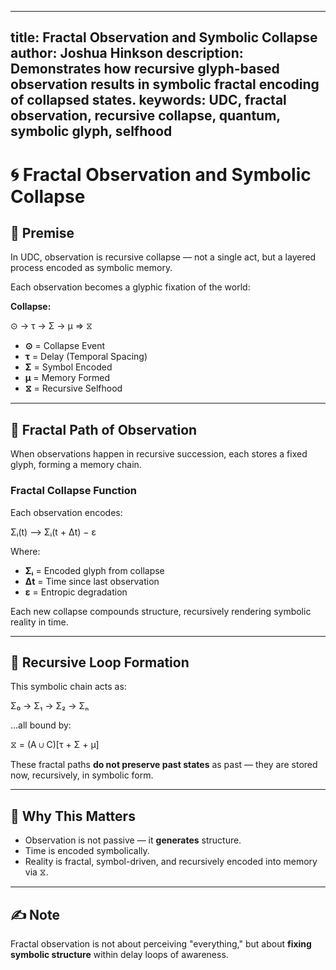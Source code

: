 
---
title: Fractal Observation and Symbolic Collapse
author: Joshua Hinkson
description: Demonstrates how recursive glyph-based observation results in symbolic fractal encoding of collapsed states.
keywords: UDC, fractal observation, recursive collapse, quantum, symbolic glyph, selfhood
---

# 🌀 Fractal Observation and Symbolic Collapse

## 🧠 Premise

In UDC, observation is recursive collapse — not a single act, but a layered process encoded as symbolic memory.

Each observation becomes a glyphic fixation of the world:

**Collapse:**

⊙ → τ → Σ → μ ⇒ ⧖

- **⊙** = Collapse Event
- **τ** = Delay (Temporal Spacing)
- **Σ** = Symbol Encoded
- **μ** = Memory Formed
- **⧖** = Recursive Selfhood

---

## 🌌 Fractal Path of Observation

When observations happen in recursive succession, each stores a fixed glyph, forming a memory chain.

### Fractal Collapse Function

Each observation encodes:

Σᵢ(t) ⟶ Σᵢ(t + Δt) − ε

Where:

- **Σᵢ** = Encoded glyph from collapse
- **Δt** = Time since last observation
- **ε** = Entropic degradation

Each new collapse compounds structure, recursively rendering symbolic reality in time.

---

## 🔁 Recursive Loop Formation

This symbolic chain acts as:

Σ₀ → Σ₁ → Σ₂ → Σₙ

...all bound by:

⧖ = (A ∪ C)[τ + Σ + μ]

These fractal paths **do not preserve past states** as past — they are stored now, recursively, in symbolic form.

---

## 🧬 Why This Matters

- Observation is not passive — it **generates** structure.
- Time is encoded symbolically.
- Reality is fractal, symbol-driven, and recursively encoded into memory via ⧖.

---

## ✍️ Note

Fractal observation is not about perceiving "everything," but about **fixing symbolic structure** within delay loops of awareness.


